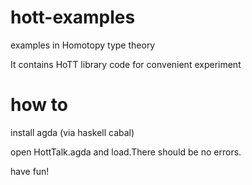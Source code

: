 # hott-examples
examples in Homotopy type theory

It contains HoTT library code for convenient experiment

# how to

install agda (via haskell cabal)

open HottTalk.agda and load.There should be no errors.

have fun!

